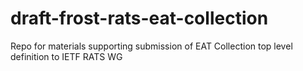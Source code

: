 # draft-frost-rats-eat-collection
Repo for materials supporting submission of EAT Collection top level definition to IETF RATS WG
